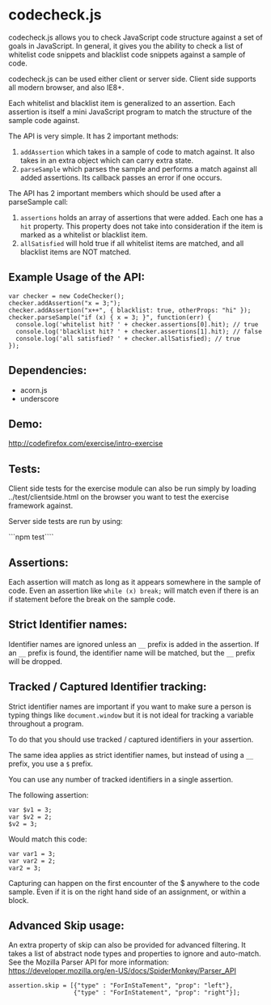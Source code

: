 codecheck.js
============

codecheck.js allows you to check JavaScript code structure against a set of goals in JavaScript.
In general, it gives you the ability to check a list of whitelist code snippets and blacklist code snippets against
a sample of code.

codecheck.js can be used either client or server side.
Client side supports all modern browser, and also IE8+.


Each whitelist and blacklist item is generalized to an assertion.
Each assertion is itself a mini JavaScript program to match the structure
of the sample code against.

The API is very simple. It has 2 important methods:

1. `addAssertion` which takes in a sample of code to match against. It also
   takes in an extra object which can carry extra state.
2. `parseSample` which parses the sample and performs a match against all
   added assertions.  Its callback passes an error if one occurs.

The API has 2 important members which should be used after a parseSample call:

1. `assertions` holds an array of assertions that were added. Each one has a `hit` property. This property does not take into consideration if the item is marked as a whitelist or blacklist item.
2. `allSatisfied` will hold true if all whitelist items are matched, and all blacklist items are NOT matched.

Example Usage of the API:
-------------------------

    var checker = new CodeChecker();
    checker.addAssertion("x = 3;");
    checker.addAssertion("x++", { blacklist: true, otherProps: "hi" });
    checker.parseSample("if (x) { x = 3; }", function(err) {
      console.log('whitelist hit? ' + checker.assertions[0].hit); // true
      console.log('blacklist hit? ' + checker.assertions[1].hit); // false
      console.log('all satisfied? ' + checker.allSatisfied); // true
    });

Dependencies:
-------------

- acorn.js
- underscore

Demo:
-----

http://codefirefox.com/exercise/intro-exercise

Tests:
------

Client side tests for the exercise module can also be run simply by
loading ../test/clientside.html on the browser you want to test the exercise
framework against.

Server side tests are run by using:

```npm test````


Assertions:
-----------

Each assertion will match as long as it appears somewhere in the sample of
code.  Even an assertion like `while (x) break;`  will match even if there
is an if statement before the break on the sample code.

Strict Identifier names:
------------------------

Identifier names are ignored unless an `__` prefix is added in the assertion.
If an `__` prefix is found, the identifier name will be matched, but the `__` prefix will be dropped.

Tracked / Captured Identifier tracking:
---------------------------------------

Strict identifier names are important if you want to make sure a person is typing things like `document.window` but it is not
ideal for tracking a variable throughout a program.

To do that you should use tracked / captured identifiers in your assertion.

The same idea applies as strict identifier names, but instead of using a `__` prefix, you use a `$` prefix.

You can use any number of tracked identifiers in a single assertion.

The following assertion: 

    var $v1 = 3;
    var $v2 = 2;
    $v2 = 3;
    
Would match this code:

    var var1 = 3;
    var var2 = 2;
    var2 = 3;

Capturing can happen on the first encounter of the $ anywhere to the code sample.
Even if it is on the right hand side of an assignment, or within a block.

Advanced Skip usage:
--------------------

An extra property of skip can also be provided for advanced filtering.
It takes a list of abstract node types and properties to ignore and auto-match.
See the Mozilla Parser API for more information:
https://developer.mozilla.org/en-US/docs/SpiderMonkey/Parser_API

    assertion.skip = [{"type" : "ForInStaTement", "prop": "left"},
                      {"type" : "ForInStatement", "prop": "right"}];
